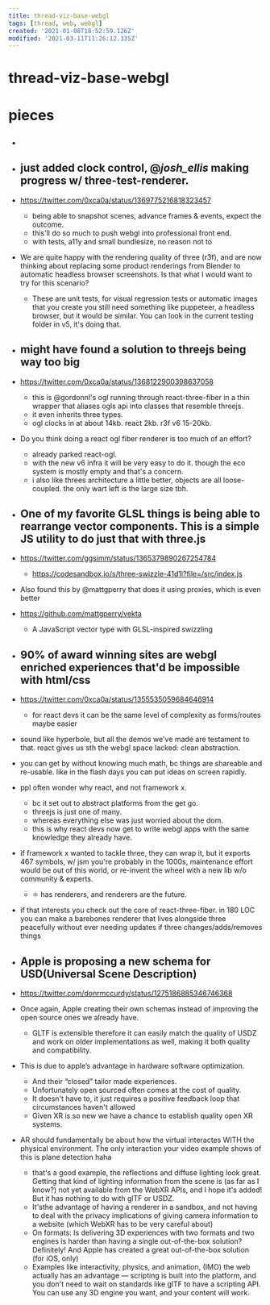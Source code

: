 ```yaml
---
title: thread-viz-base-webgl
tags: [thread, web, webgl]
created: '2021-01-08T18:52:59.126Z'
modified: '2021-03-11T11:26:12.335Z'
---
```


# thread-viz-base-webgl

# pieces

- ## 

- ## just added clock control, @_josh_ellis_ making progress w/ three-test-renderer. 
- https://twitter.com/0xca0a/status/1369775216818323457
  - being able to snapshot scenes, advance frames & events, expect the outcome. 
  - this'll do so much to push webgl into professional front end. 
  - with tests, a11y and small bundlesize, no reason not to
- We are quite happy with the rendering quality of three (r3f), and are now thinking about replacing some product renderings from Blender to automatic headless browser screenshots. Is that what I would want to try for this scenario?
  - These are unit tests, for visual regression tests or automatic images that you create you still need something like puppeteer, a headless browser, but it would be similar. You can look in the current testing folder in v5, it's doing that.

- ## might have found a solution to threejs being way too big 
- https://twitter.com/0xca0a/status/1368122900398637058
  - this is @gordonnl's ogl running through react-three-fiber in a thin wrapper that aliases ogls api into classes that resemble threejs. 
  - it even inherits three types. 
  - ogl clocks in at about 14kb. react 2kb. r3f v6 15-20kb.
- Do you think doing a react ogl fiber renderer is too much of an effort?
  - already parked react-ogl. 
  - with the new v6 infra it will be very easy to do it. though the eco system is mostly empty and that's a concern. 
  - i also like threes architecture a little better, objects are all loose-coupled. the only wart left is the large size tbh.

- ## One of my favorite GLSL things is being able to rearrange vector components. This is a simple JS utility to do just that with three.js
- https://twitter.com/ggsimm/status/1365379890267254784
  - https://codesandbox.io/s/three-swizzle-41d1l?file=/src/index.js
- Also found this by @mattgperry that does it using proxies, which is even better
- https://github.com/mattgperry/vekta
  - A JavaScript vector type with GLSL-inspired swizzling

- ## 90% of award winning sites are webgl enriched experiences that'd be impossible with html/css
- https://twitter.com/0xca0a/status/1355535059684646914
  - for react devs it can be the same level of complexity as forms/routes maybe easier
- sound like hyperbole, but all the demos we've made are testament to that. react gives us sth the webgl space lacked: clean abstraction. 
- you can get by without knowing much math, bc things are shareable and re-usable. like in the flash days you can put ideas on screen rapidly.
- ppl often wonder why react, and not framework x. 
  - bc it set out to abstract platforms from the get go. 
  - threejs is just one of many. 
  - whereas everything else was just worried about the dom.
  -  this is why react devs now get to write webgl apps with the same knowledge they already have.
- if framework x wanted to tackle three, they can wrap it, but it exports 467 symbols, w/ jsm you're probably in the 1000s, maintenance effort would be out of this world, or re-invent the wheel with a new lib w/o community & experts. 
  - ⚛️ has renderers, and renderers are the future.
- if that interests you check out the core of react-three-fiber. in 180 LOC you can make a barebones renderer that lives alongside three peacefully without ever needing updates if three changes/adds/removes things

- ## Apple is proposing a new schema for USD(Universal Scene Description)
- https://twitter.com/donrmccurdy/status/1275186885346746368
- Once again, Apple creating their own schemas instead of improving the open source ones we already have.
  - GLTF is extensible therefore it can easily match the quality of USDZ and work on older implementations as well, making it both quality and compatibility.
- This is due to apple’s advantage in hardware software optimization. 
  - And their “closed” tailor made experiences. 
  - Unfortunately open sourced often comes at the cost of quality.
  - It doesn't have to, it just requires a positive feedback loop that circumstances haven't allowed
  - Given XR is so new we have a chance to establish quality open XR systems.
- AR should fundamentally be about how the virtual interactes WITH the physical environment. The only interaction your video example shows of this is plane detection haha
  - that's a good example, the reflections and diffuse lighting look great. Getting that kind of lighting information from the scene is (as far as I know?) not yet available from the WebXR APIs, and I hope it's added! But it has nothing to do with glTF or USDZ. 
  - It'sthe advantage of having a renderer in a sandbox, and not having to deal with the privacy implications of giving camera information to a website (which WebXR has to be very careful about)
  - On formats: Is delivering 3D experiences with two formats and two engines is harder than having a single out-of-the-box solution? Definitely! And Apple has created a great out-of-the-box solution (for iOS, only)
  - Examples like interactivity, physics, and animation, (IMO) the web actually has an advantage — scripting is built into the platform, and you don't need to wait on standards like glTF to have a scripting API. You can use any 3D engine you want, and your content will work. 
